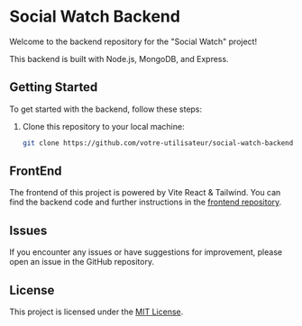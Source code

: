 # Social Watch Backend

Welcome to the backend repository for the "Social Watch" project!

This backend is built with Node.js, MongoDB, and Express.

## Getting Started

To get started with the backend, follow these steps:

1. Clone this repository to your local machine:

   ```bash
   git clone https://github.com/votre-utilisateur/social-watch-backend.git

## FrontEnd

The frontend of this project is powered by Vite React & Tailwind. You can find the backend code and further instructions in the [frontend repository](https://github.com/Joff317/front-final-project).

## Issues

If you encounter any issues or have suggestions for improvement, please open an issue in the GitHub repository.

## License

This project is licensed under the [MIT License](LICENSE).
